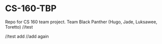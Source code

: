 # CS-160-TBP
Repo for CS 160 team project. Team Black Panther (Hugo, Jade, Luksawee, Toretto)
//test

//test add
//add again
